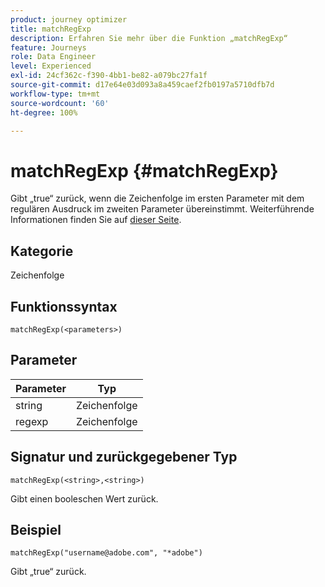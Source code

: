 ```yaml
---
product: journey optimizer
title: matchRegExp
description: Erfahren Sie mehr über die Funktion „matchRegExp“
feature: Journeys
role: Data Engineer
level: Experienced
exl-id: 24cf362c-f390-4bb1-be82-a079bc27fa1f
source-git-commit: d17e64e03d093a8a459caef2fb0197a5710dfb7d
workflow-type: tm+mt
source-wordcount: '60'
ht-degree: 100%

---
```


# matchRegExp {#matchRegExp}

Gibt „true“ zurück, wenn die Zeichenfolge im ersten Parameter mit dem regulären Ausdruck im zweiten Parameter übereinstimmt. Weiterführende Informationen finden Sie auf [dieser Seite](https://docs.oracle.com/javase/7/docs/api/java/util/regex/Pattern.html).

## Kategorie

Zeichenfolge

## Funktionssyntax

`matchRegExp(<parameters>)`

## Parameter

| Parameter | Typ |
|--- |--- |
| string | Zeichenfolge |
| regexp | Zeichenfolge |

## Signatur und zurückgegebener Typ

`matchRegExp(<string>,<string>)`

Gibt einen booleschen Wert zurück.

## Beispiel

`matchRegExp("username@adobe.com", "*adobe")`

Gibt „true“ zurück.
